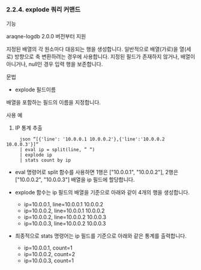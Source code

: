 ### 2.2.4. explode 쿼리 커맨드

기능

araqne-logdb 2.0.0 버전부터 지원

지정된 배열의 각 원소마다 대응되는 행을 생성합니다. 일반적으로 배열(가로)을 열(세로) 방향으로 축 변환하려는 경우에 사용합니다. 지정된 필드가 존재하지 않거나, 배열이 아니거나, null인 경우 입력 행을 보존합니다.

문법

* explode 필드이름


배열을 포함하는 필드의 이름을 지정합니다.

사용 예

1) IP 통계 추출

~~~
     json “[{'line': '10.0.0.1 10.0.0.2'},{'line':'10.0.0.2 10.0.0.3'}]“
     | eval ip = split(line, ” “)
     | explode ip
     | stats count by ip
~~~

* eval 명령어로 split 함수를 사용하면 1행은 ["10.0.0.1", "10.0.0.2"], 2행은 ["10.0.0.2", "10.0.0.3"] 배열을 ip 필드에 할당합니다.
* explode 함수는 ip 필드의 배열을 기준으로 아래와 같이 4개의 행을 생성합니다.
     - ip=10.0.0.1, line=10.0.0.1 10.0.0.2
     - ip=10.0.0.2, line=10.0.0.1 10.0.0.2
     - ip=10.0.0.2, line=10.0.0.2 10.0.0.3
     - ip=10.0.0.3, line=10.0.0.2 10.0.0.3

* 최종적으로 stats 명령어는 ip 필드를 기준으로 아래와 같은 통계를 출력합니다.
     - ip=10.0.0.1, count=1
     - ip=10.0.0.2, count=2
     - ip=10.0.0.3, count=1

